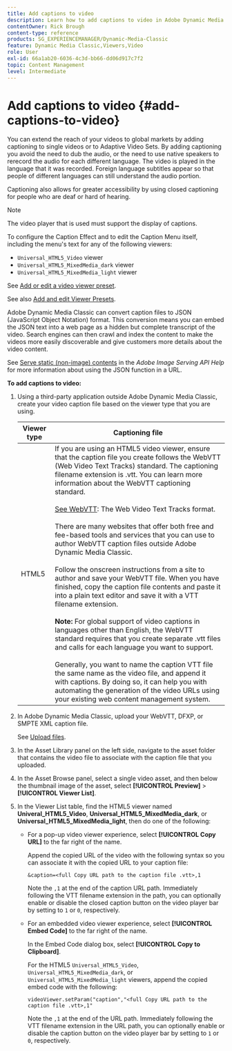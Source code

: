 ```yaml
---
title: Add captions to video
description: Learn how to add captions to video in Adobe Dynamic Media Classic.
contentOwner: Rick Brough
content-type: reference
products: SG_EXPERIENCEMANAGER/Dynamic-Media-Classic
feature: Dynamic Media Classic,Viewers,Video
role: User
exl-id: 66a1ab20-6036-4c3d-bb66-dd06d917c7f2
topic: Content Management
level: Intermediate
---
```

# Add captions to video {#add-captions-to-video}

You can extend the reach of your videos to global markets by adding captioning to single videos or to Adaptive Video Sets. By adding captioning you avoid the need to dub the audio, or the need to use native speakers to rerecord the audio for each different language. The video is played in the language that it was recorded. Foreign language subtitles appear so that people of different languages can still understand the audio portion.

Captioning also allows for greater accessibility by using closed captioning for people who are deaf or hard of hearing.

>[!NOTE]
>
>The video player that is used must support the display of captions.

To configure the Caption Effect and to edit the Caption Menu itself, including the menu's text for any of the following viewers:

* `Universal_HTML5_Video` viewer
* `Universal_HTML5_MixedMedia_dark` viewer
* `Universal_HTML5_MixedMedia_light` viewer

See [Add or edit a video viewer preset](previewing-videos-video-viewer.md#adding_or_editing_a_video_viewer_preset).

See also [Add and edit Viewer Presets](application-setup.md#adding_and_editing_viewer_presets).

Adobe Dynamic Media Classic can convert caption files to JSON (JavaScript Object Notation) format. This conversion means you can embed the JSON text into a web page as a hidden but complete transcript of the video. Search engines can then crawl and index the content to make the videos more easily discoverable and give customers more details about the video content.

See [Serve static (non-image) contents](https://experienceleague.adobe.com/en/docs/dynamic-media-developer-resources/image-serving-api/image-serving-api/c-serving-static-nonimage-contents#image-serving-api) in the *Adobe Image Serving API Help* for more information about using the JSON function in a URL.

**To add captions to video:**

1. Using a third-party application outside Adobe Dynamic Media Classic, create your video caption file based on the viewer type that you are using.

   |Viewer type|Captioning file|
   |--- |--- |
   |HTML5|If you are using an HTML5 video viewer, ensure that the caption file you create follows the WebVTT (Web Video Text Tracks) standard. The captioning filename extension is .vtt. You can learn more information about the WebVTT captioning standard.<br><br>[See WebVTT](https://w3c.github.io/webvtt/): The Web Video Text Tracks format. <br><br>There are many websites that offer both free and fee-based tools and services that you can use to author WebVTT caption files outside Adobe Dynamic Media Classic. <br><br>Follow the onscreen instructions from a site to author and save your WebVTT file. When you have finished, copy the caption file contents and paste it into a plain text editor and save it with a VTT filename extension. <br><br><b>Note:</b> For global support of video captions in languages other than English, the WebVTT standard requires that you create separate .vtt files and calls for each language you want to support. <br><br>Generally, you want to name the caption VTT file the same name as the video file, and append it with captions. By doing so, it can help you with automating the generation of the video URLs using your existing web content management system.|

1. In Adobe Dynamic Media Classic, upload your WebVTT, DFXP, or SMPTE XML caption file.

   See [Upload files](uploading-files.md#uploading_files).

1. In the Asset Library panel on the left side, navigate to the asset folder that contains the video file to associate with the caption file that you uploaded.
1. In the Asset Browse panel, select a single video asset, and then below the thumbnail image of the asset, select **[!UICONTROL Preview]** > **[!UICONTROL Viewer List]**.
1. In the Viewer List table, find the HTML5 viewer named **Univeral_HTML5_Video**, **Universal_HTML5_MixedMedia_dark**, or **Universal_HTML5_MixedMedia_light**, then do one of the following:

    * For a pop-up video viewer experience, select **[!UICONTROL Copy URL]** to the far right of the name.

      Append the copied URL of the video with the following syntax so you can associate it with the copied URL to your caption file:

      `&caption=<full Copy URL path to the caption file .vtt>,1`

      Note the `,1` at the end of the caption URL path. Immediately following the VTT filename extension in the path, you can optionally enable or disable the closed caption button on the video player bar by setting to `1` or `0`, respectively.
    
    * For an embedded video viewer experience, select **[!UICONTROL Embed Code]** to the far right of the name.

      In the Embed Code dialog box, select **[!UICONTROL Copy to Clipboard]**.

      For the HTML5 `Universal_HTML5_Video`, `Universal_HTML5_MixedMedia_dark`, or `Universal_HTML5_MixedMedia_light` viewers, append the copied embed code with the following:

      `videoViewer.setParam("caption","<full Copy URL path to the caption file .vtt>,1"`

      Note the `,1` at the end of the URL path. Immediately following the VTT filename extension in the URL path, you can optionally enable or disable the caption button on the video player bar by setting to `1` or `0`, respectively.
